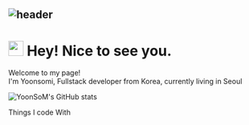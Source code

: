 ![header](https://capsule-render.vercel.app/api?type=transparent&color=auto&height=300&section=header&text=It's%20my%20git📌&fontColor=0000FF&fontSize=50&fontAlign=83)
---
<h1><img src="https://emojis.slackmojis.com/emojis/images/1531849430/4246/blob-sunglasses.gif?1531849430" width="30"/> Hey! Nice to see you.</h1>


<p>Welcome to my page! </br> I'm Yoonsomi, Fullstack developer from Korea, currently living in Seoul


![YoonSoM's GitHub stats](https://github-readme-stats.vercel.app/api?username=YoonSoM&show_icons=true&theme=tokyonight)


Things I code With


